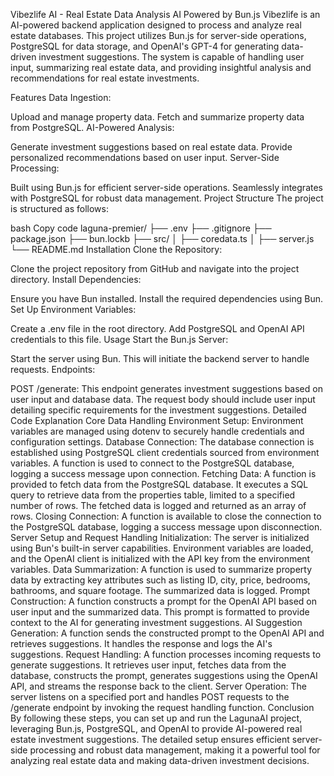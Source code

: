 Vibezlife AI - Real Estate Data Analysis AI Powered by Bun.js
Vibezlife is an AI-powered backend application designed to process and analyze real estate databases. This project utilizes Bun.js for server-side operations, PostgreSQL for data storage, and OpenAI's GPT-4 for generating data-driven investment suggestions. The system is capable of handling user input, summarizing real estate data, and providing insightful analysis and recommendations for real estate investments.

Features
Data Ingestion:

Upload and manage property data.
Fetch and summarize property data from PostgreSQL.
AI-Powered Analysis:

Generate investment suggestions based on real estate data.
Provide personalized recommendations based on user input.
Server-Side Processing:

Built using Bun.js for efficient server-side operations.
Seamlessly integrates with PostgreSQL for robust data management.
Project Structure
The project is structured as follows:

bash
Copy code
laguna-premier/
├── .env
├── .gitignore
├── package.json
├── bun.lockb
├── src/
│   ├── coredata.ts
│   ├── server.js
└── README.md
Installation
Clone the Repository:

Clone the project repository from GitHub and navigate into the project directory.
Install Dependencies:

Ensure you have Bun installed. Install the required dependencies using Bun.
Set Up Environment Variables:

Create a .env file in the root directory. Add PostgreSQL and OpenAI API credentials to this file.
Usage
Start the Bun.js Server:

Start the server using Bun. This will initiate the backend server to handle requests.
Endpoints:

POST /generate:
This endpoint generates investment suggestions based on user input and database data.
The request body should include user input detailing specific requirements for the investment suggestions.
Detailed Code Explanation
Core Data Handling
Environment Setup:
Environment variables are managed using dotenv to securely handle credentials and configuration settings.
Database Connection:
The database connection is established using PostgreSQL client credentials sourced from environment variables.
A function is used to connect to the PostgreSQL database, logging a success message upon connection.
Fetching Data:
A function is provided to fetch data from the PostgreSQL database. It executes a SQL query to retrieve data from the properties table, limited to a specified number of rows.
The fetched data is logged and returned as an array of rows.
Closing Connection:
A function is available to close the connection to the PostgreSQL database, logging a success message upon disconnection.
Server Setup and Request Handling
Initialization:
The server is initialized using Bun's built-in server capabilities.
Environment variables are loaded, and the OpenAI client is initialized with the API key from the environment variables.
Data Summarization:
A function is used to summarize property data by extracting key attributes such as listing ID, city, price, bedrooms, bathrooms, and square footage. The summarized data is logged.
Prompt Construction:
A function constructs a prompt for the OpenAI API based on user input and the summarized data. This prompt is formatted to provide context to the AI for generating investment suggestions.
AI Suggestion Generation:
A function sends the constructed prompt to the OpenAI API and retrieves suggestions. It handles the response and logs the AI's suggestions.
Request Handling:
A function processes incoming requests to generate suggestions. It retrieves user input, fetches data from the database, constructs the prompt, generates suggestions using the OpenAI API, and streams the response back to the client.
Server Operation:
The server listens on a specified port and handles POST requests to the /generate endpoint by invoking the request handling function.
Conclusion
By following these steps, you can set up and run the LagunaAI project, leveraging Bun.js, PostgreSQL, and OpenAI to provide AI-powered real estate investment suggestions. The detailed setup ensures efficient server-side processing and robust data management, making it a powerful tool for analyzing real estate data and making data-driven investment decisions.





